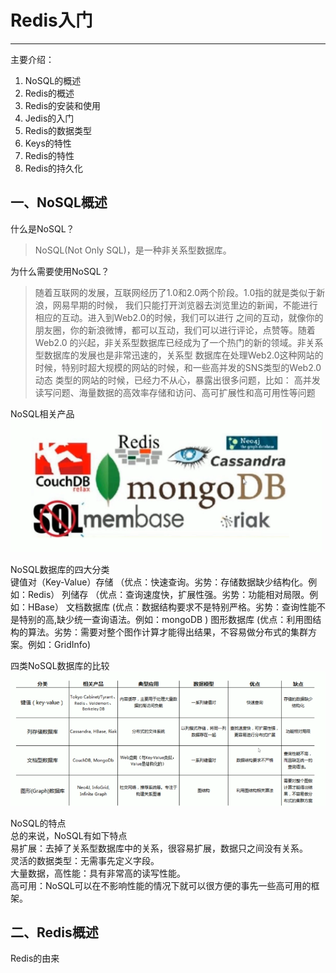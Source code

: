 # Redis入门
***
主要介绍：
1. NoSQL的概述
2. Redis的概述
3. Redis的安装和使用
4. Jedis的入门
5. Redis的数据类型
6. Keys的特性
7. Redis的特性
8. Redis的持久化


## 一、NoSQL概述
什么是NoSQL？  
>NoSQL(Not Only SQL)，是一种非关系型数据库。
  
为什么需要使用NoSQL？
>随着互联网的发展，互联网经历了1.0和2.0两个阶段。1.0指的就是类似于新浪，网易早期的时候，
我们只能打开浏览器去浏览里边的新闻，不能进行相应的互动。进入到Web2.0的时候，我们可以进行
之间的互动，就像你的朋友圈，你的新浪微博，都可以互动，我们可以进行评论，点赞等。随着Web2.0
的兴起，非关系型数据库已经成为了一个热门的新的领域。非关系型数据库的发展也是非常迅速的，关系型
数据库在处理Web2.0这种网站的时候，特别时超大规模的网站的时候，和一些高并发的SNS类型的Web2.0动态
类型的网站的时候，已经力不从心，暴露出很多问题，比如：
高并发读写问题、海量数据的高效率存储和访问、高可扩展性和高可用性等问题

NoSQL相关产品  
![](../images/redis/redis-nosql.png)

NoSQL数据库的四大分类  
键值对（Key-Value）存储  （优点：快速查询。劣势：存储数据缺少结构化。例如：Redis）
列储存  （优点：查询速度快，扩展性强。劣势：功能相对局限。例如：HBase）
文档数据库  (优点：数据结构要求不是特别严格。劣势：查询性能不是特别的高,缺少统一查询语法。例如：mongoDB )
图形数据库  (优点：利用图结构的算法。劣势：需要对整个图作计算才能得出结果，不容易做分布式的集群方案。例如：GridInfo)

四类NoSQL数据库的比较
![](../images/redis/redis-nosql2.png)

NoSQL的特点  
总的来说，NoSQL有如下特点  
易扩展：去掉了关系型数据库中的关系，很容易扩展，数据只之间没有关系。  
灵活的数据类型：无需事先定义字段。  
大量数据，高性能：具有非常高的读写性能。  
高可用：NoSQL可以在不影响性能的情况下就可以很方便的事先一些高可用的框架。  

## 二、Redis概述
Redis的由来
